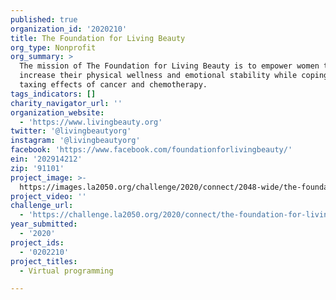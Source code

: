 ```yaml
---
published: true
organization_id: '2020210'
title: The Foundation for Living Beauty
org_type: Nonprofit
org_summary: >
  The mission of The Foundation for Living Beauty is to empower women to
  increase their physical wellness and emotional stability while coping with the
  taxing effects of cancer and chemotherapy.
tags_indicators: []
charity_navigator_url: ''
organization_website:
  - 'https://www.livingbeauty.org'
twitter: '@livingbeautyorg'
instagram: '@livingbeautyorg'
facebook: 'https://www.facebook.com/foundationforlivingbeauty/'
ein: '202914212'
zip: '91101'
project_image: >-
  https://images.la2050.org/challenge/2020/connect/2048-wide/the-foundation-for-living-beauty.jpg
project_video: ''
challenge_url:
  - 'https://challenge.la2050.org/2020/connect/the-foundation-for-living-beauty/'
year_submitted:
  - '2020'
project_ids:
  - '0202210'
project_titles:
  - Virtual programming

---
```

